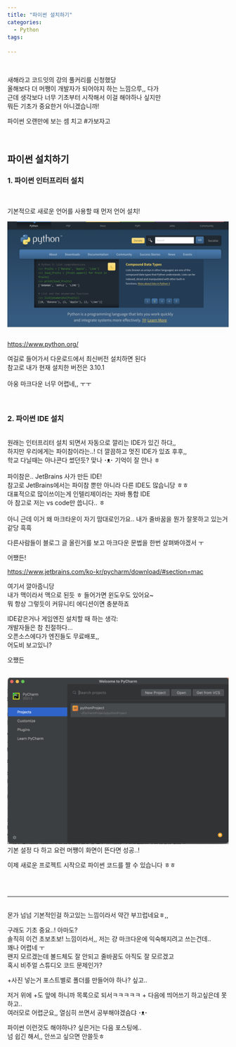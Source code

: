 ```yaml
---
title: "파이썬 설치하기"
categories:
  - Python
tags:

---
```


<br>

새해라고 코드잇의 강의 풀커리를 신청했당
<br>올해보다 더 머쨍이 개발자가 되어야지 하는 느낌으루,, 다가
<br>근데 생각보다 너무 기초부터 시작해서 이걸 해야하나 싶지만
<br>뭐든 기초가 중요한거 아니겠습니까! 

파이썬 오랜만에 보는 셈 치고 #가보자고

<br>

## 파이썬 설치하기
### 1. 파이썬 인터프리터 설치
<br>

기본적으로 새로운 언어를 사용할 때 먼저 언어 설치!

![homepage](./python_homepage.png)

https://www.python.org/

여길로 들어가서 다운로드에서 최신버전 설치하면 된다
<br>
참고로 내가 현재 설치한 버전은 3.10.1
<br><br>
아웅 마크다운 너무 어렵네,, ㅜㅜ 
<br>
<br>
<br>

### 2. 파이썬 IDE 설치
<br>
원래는 인터프리터 설치 되면서 자동으로 깔리는 IDE가 있긴 하댜,, 
<br>하지만 우리에게는 파이참이라는..! 더 깔끔하고 멋진 IDE가 있죠 후후,, 
<br>학교 다닐때는 아나콘다 썼던듯? 맞나 ･ᴥ･ 기억이 잘 안나 ㅎ
<br><br>
파이참은.. JetBrains 사가 만든 IDE!
<br>참고로 JetBrains에서는 파이참 뿐만 아니라 다른 IDE도 많습니당 ㅎㅎ
<br>대표적으로 많이쓰이는게 인텔리제이라는 자바 통합 IDE
<br>아 참고로 저는 vs code만 씁니다.. ㅎ
<br><br>
아니 근데 이거 왜 마크타운이 자기 맘대로인가요.. 내가 줄바꿈을 뭔가 잘못하고 있는거 같당 흑흑

다른사람들이 블로그 글 올린거를 보고 마크다운 문법을 한번 살펴봐야겠서 ㅜ

어쨌든!

https://www.jetbrains.com/ko-kr/pycharm/download/#section=mac

여기서 깔아줍니당<br>
내가 맥이라서 맥으로 된듯 ㅎ 들어가면 윈도우도 있어요~<br>
뭐 항상 그렇듯이 커뮤니티 에디션이면 충분하죠<br>

IDE같은거나 게임엔진 설치할 때 하는 생각: <br>
개발자들은 참 친절하다... <br>
오픈소스에다가 엔진들도 무료배포,, <br>
어도비 보고있니?<br>

오쨌든<br>
<br>

![pycharm](./pycharm.png)<br>
기본 설정 다 하고 요런 머쩅이 화면이 뜬다면 성공..! <br>

이제 새로운 프로젝트 시작으로 파이썬 코드를 짤 수 있습니다 ㅎㅎ <br>

<br>
<br>

--- 
<br>
몬가 넘넘 기본적인걸 하고있는 느낌이라서 약간 부끄럽네요ㅎ,,

구래도 기초 중요..! 아마도?<br>
솔직히 이건 초보초보! 느낌이라서,, 저는 걍 마크다운에 익숙해지려고 쓰는건데..<br>
꽤나 어렵네 ㅜ <br>
왠지 모르겠는데 볼드체도 잘 안되고 줄바꿈도 아직도 잘 모르겠고<br>
혹시 비주얼 스튜디오 코드 문제인가?<br>

+사진 넣는거 포스트별로 폴더를 만들어야 하나? 싶고..<br>

저거 위에 +도 앞에 하니까 목록으로 되서ㅋㅋㅋㅋㅋ + 다음에 띄어쓰기 하고싶은데 못하고.. <br>
여러모로 어렵군요,, 열심히 쓰면서 공부해야겠슴댜 ･ᴥ･

파이썬 이런것도 해야하나? 싶은거는 다음 포스팅에..<br>
넘 쉽긴 해서,, 안쓰고 싶으면 안쓸듯ㅎ 

